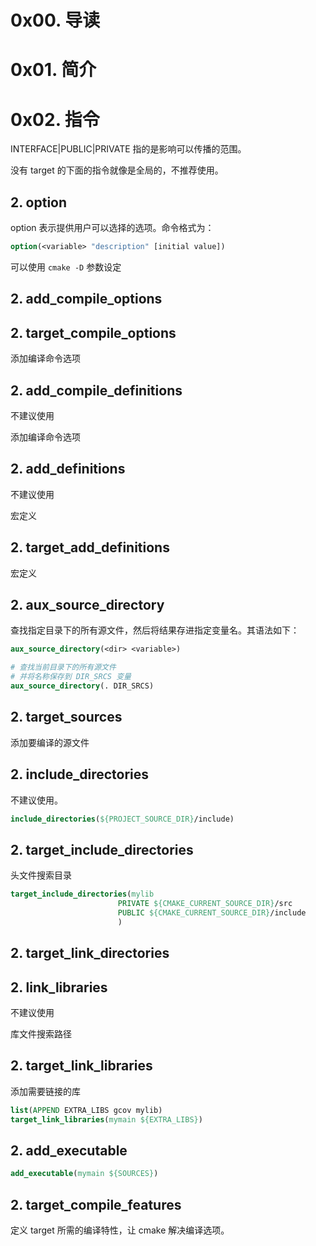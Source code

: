 # 0x00. 导读

# 0x01. 简介

# 0x02. 指令

INTERFACE|PUBLIC|PRIVATE 指的是影响可以传播的范围。

没有 target 的下面的指令就像是全局的，不推荐使用。

## 2. option 

option 表示提供用户可以选择的选项。命令格式为：
```cmake
option(<variable> "description" [initial value])
```

可以使用 `cmake -D` 参数设定

## 2. add_compile_options

## 2. target_compile_options

添加编译命令选项

## 2. add_compile_definitions

不建议使用

添加编译命令选项

## 2. add_definitions

不建议使用

宏定义

## 2. target_add_definitions

宏定义

## 2. aux_source_directory

查找指定目录下的所有源文件，然后将结果存进指定变量名。其语法如下：

```cmake
aux_source_directory(<dir> <variable>)
```

```cmake
# 查找当前目录下的所有源文件
# 并将名称保存到 DIR_SRCS 变量
aux_source_directory(. DIR_SRCS)
```

## 2. target_sources

添加要编译的源文件

## 2. include_directories

不建议使用。
```cmake
include_directories(${PROJECT_SOURCE_DIR}/include)
```

## 2. target_include_directories

头文件搜索目录
```cmake
target_include_directories(mylib
                        PRIVATE ${CMAKE_CURRENT_SOURCE_DIR}/src
                        PUBLIC ${CMAKE_CURRENT_SOURCE_DIR}/include
                        )
```

## 2. target_link_directories

## 2. link_libraries

不建议使用

库文件搜索路径

## 2. target_link_libraries

添加需要链接的库
```cmake
list(APPEND EXTRA_LIBS gcov mylib)
target_link_libraries(mymain ${EXTRA_LIBS})
```




## 2. add_executable

```cmake
add_executable(mymain ${SOURCES})
```

## 2. target_compile_features

定义 target 所需的编译特性，让 cmake 解决编译选项。